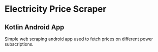 # Electricity Price Scraper
## Kotlin Android App
Simple web scraping android app used to fetch prices on different power subscriptions.